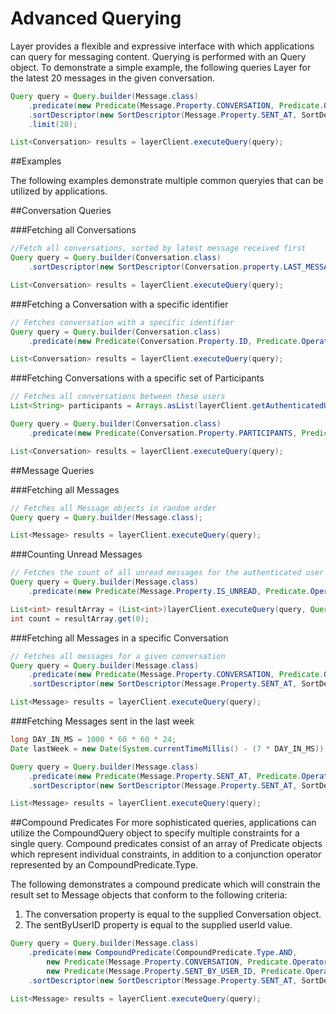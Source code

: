 # Advanced Querying

Layer provides a flexible and expressive interface with which applications can query for messaging content. Querying is performed with an Query object. To demonstrate a simple example, the following queries Layer for the latest 20 messages in the given conversation.

```java
Query query = Query.builder(Message.class)
    .predicate(new Predicate(Message.Property.CONVERSATION, Predicate.Operator.EQUAL_TO, myConversation))
    .sortDescriptor(new SortDescriptor(Message.Property.SENT_AT, SortDescriptor.Order.DESCENDING))
    .limit(20);

List<Conversation> results = layerClient.executeQuery(query);
```

##Examples

The following examples demonstrate multiple common queryies that can be utilized by applications.

##Conversation Queries

###Fetching all Conversations
```java
//Fetch all conversations, sorted by latest message received first
Query query = Query.builder(Conversation.class)
    .sortDescriptor(new SortDescriptor(Conversation.property.LAST_MESSAGE_RECEIVED_AT, SortDescriptor.Order.DESCENDING));

List<Conversation> results = layerClient.executeQuery(query);
```

###Fetching a Conversation with a specific identifier
```java
// Fetches conversation with a specific identifier
Query query = Query.builder(Conversation.class)
    .predicate(new Predicate(Conversation.Property.ID, Predicate.Operator.EQUAL_TO, identifer));

List<Conversation> results = layerClient.executeQuery(query);
```

###Fetching Conversations with a specific set of Participants
```java
// Fetches all conversations between these users
List<String> participants = Arrays.asList(layerClient.getAuthenticatedUserId(), "User 1", "User 2");

Query query = Query.builder(Conversation.class)
    .predicate(new Predicate(Conversation.Property.PARTICIPANTS, Predicate.Operator.IN, participants));

List<Conversation> results = layerClient.executeQuery(query);
```

##Message Queries

###Fetching all Messages
```java
// Fetches all Message objects in random order
Query query = Query.builder(Message.class);

List<Message> results = layerClient.executeQuery(query);
```

###Counting Unread Messages
```java
// Fetches the count of all unread messages for the authenticated user
Query query = Query.builder(Message.class)
    .predicate(new Predicate(Message.Property.IS_UNREAD, Predicate.Operator.EQUAL_TO, true));

List<int> resultArray = (List<int>)layerClient.executeQuery(query, Query.ResultType.COUNT);
int count = resultArray.get(0);
```

###Fetching all Messages in a specific Conversation
```java
// Fetches all messages for a given conversation
Query query = Query.builder(Message.class)
    .predicate(new Predicate(Message.Property.CONVERSATION, Predicate.Operator.EQUAL_TO, myConversation))
    .sortDescriptor(new SortDescriptor(Message.Property.SENT_AT, SortDescriptor.Order.DESCENDING));

List<Message> results = layerClient.executeQuery(query);
```

###Fetching Messages sent in the last week
```java
long DAY_IN_MS = 1000 * 60 * 60 * 24;
Date lastWeek = new Date(System.currentTimeMillis() - (7 * DAY_IN_MS))

Query query = Query.builder(Message.class)
    .predicate(new Predicate(Message.Property.SENT_AT, Predicate.Operator.GREATER_THAN_OR_EQUAL_TO, lastWeek))
    .sortDescriptor(new SortDescriptor(Message.Property.SENT_AT, SortDescriptor.Order.DESCENDING));

List<Message> results = layerClient.executeQuery(query);
```

##Compound Predicates
For more sophisticated queries, applications can utilize the CompoundQuery object to specify multiple constraints for a single query. Compound predicates consist of an array of Predicate objects which represent individual constraints, in addition to a conjunction operator represented by an CompoundPredicate.Type.

The following demonstrates a compound predicate which will constrain the result set to Message objects that conform to the following criteria:

1. The conversation property is equal to the supplied Conversation object.
2. The sentByUserID property is equal to the supplied userId value.

```java
Query query = Query.builder(Message.class)
    .predicate(new CompoundPredicate(CompoundPredicate.Type.AND,
        new Predicate(Message.Property.CONVERSATION, Predicate.Operator.EQUAL_TO, conversation),
        new Predicate(Message.Property.SENT_BY_USER_ID, Predicate.Operator.EQUAL_TO, userID)))
    .sortDescriptor(new SortDescriptor(Message.Property.SENT_AT, SortDescriptor.Order.DESCENDING));

List<Message> results = layerClient.executeQuery(query);
```